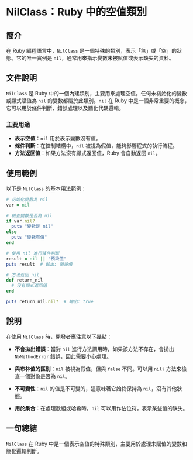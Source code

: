<!--
Meta Description: # NilClass：Ruby 中的空值類別 ## 簡介 在 Ruby 編程語言中，`NilClass` 是一個特殊的類別，表示「無」或「空」的狀態。它的唯一實例是 `nil`，通常用來指示變數未被賦值或表示缺失的資料。 ## 文件說明 `NilClass` 是 Ruby 中的一個內建類別，主要用來...
Meta Keywords: nil, ruby, nilclass, puts, 被視為假值
-->

# NilClass：Ruby 中的空值類別

## 簡介
在 Ruby 編程語言中，`NilClass` 是一個特殊的類別，表示「無」或「空」的狀態。它的唯一實例是 `nil`，通常用來指示變數未被賦值或表示缺失的資料。

## 文件說明
`NilClass` 是 Ruby 中的一個內建類別，主要用來處理空值。任何未初始化的變數或顯式賦值為 `nil` 的變數都屬於此類別。`nil` 在 Ruby 中是一個非常重要的概念，它可以用於條件判斷、錯誤處理以及簡化代碼邏輯。

### 主要用途
- **表示空值**：`nil` 用於表示變數沒有值。
- **條件判斷**：在控制結構中，`nil` 被視為假值，能夠影響程式的執行流程。
- **方法返回值**：如果方法沒有顯式返回值，Ruby 會自動返回 `nil`。

## 使用範例
以下是 `NilClass` 的基本用法範例：

```ruby
# 初始化變數為 nil
var = nil

# 檢查變數是否為 nil
if var.nil?
  puts "變數是 nil"
else
  puts "變數有值"
end

# 使用 nil 進行條件判斷
result = nil || "預設值"
puts result  # 輸出: 預設值

# 方法返回 nil
def return_nil
  # 沒有顯式返回值
end

puts return_nil.nil?  # 輸出: true
```

## 說明
在使用 `NilClass` 時，開發者應注意以下幾點：

- **不會拋出錯誤**：當對 `nil` 進行方法調用時，如果該方法不存在，會拋出 `NoMethodError` 錯誤，因此需要小心處理。
  
- **與布林值的區別**：`nil` 被視為假值，但與 `false` 不同。可以用 `nil?` 方法來檢查一個對象是否為 `nil`。

- **不可變性**：`nil` 的值是不可變的，這意味著它始終保持為 `nil`，沒有其他狀態。

- **用於集合**：在處理數組或哈希時，`nil` 可以用作佔位符，表示某些值的缺失。

## 一句總結
`NilClass` 在 Ruby 中是一個表示空值的特殊類別，主要用於處理未賦值的變數和簡化邏輯判斷。